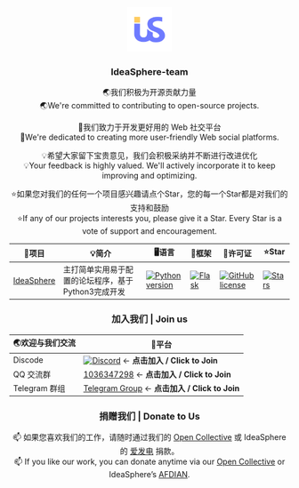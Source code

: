 <div align="center">

  <a href="https://github.com/IdeaSphere-team/">
    <img src="https://github.com/IdeaSphere-team/IdeaSphere/blob/main/static/img/logo-white.png" alt="Logo" width="80" height="80">
  </a>

<h3 align="center">IdeaSphere-team</h3>
  
  🌏我们积极为开源贡献力量</br>
  🌏We're committed to contributing to open-source projects.</br>
  
  🔬我们致力于开发更好用的 Web 社交平台</br>
  🔬We're dedicated to creating more user-friendly Web social platforms.</br>
  
  💡希望大家留下宝贵意见，我们会积极采纳并不断进行改进优化</br>
  💡Your feedback is highly valued. We'll actively incorporate it to keep improving and optimizing.</br>
  
  ⭐如果您对我们的任何一个项目感兴趣请点个Star，您的每一个Star都是对我们的支持和鼓励</br>
  ⭐If any of our projects interests you, please give it a Star. Every Star is a vote of support and encouragement.</br>

  | 🔨项目 | 💡简介 | 🖥️语言 | 🔬框架 | 📜许可证 | ⭐Star |
  | -------- | -------- | -------- | -------- | -------- | -------- |
  | [IdeaSphere](https://github.com/IdeaSphere-team/IdeaSphere) | 主打简单实用易于配置的论坛程序，基于Python3完成开发 | [![Python version](https://img.shields.io/badge/python-3.11+-blue?style=for-the-badge&logo=python)](https://www.python.org/downloads/release/python-3110/) | [![Flask](https://img.shields.io/badge/Flask-3.1.0-blueviolet?style=for-the-badge)](https://pypi.org/project/Flask/) | [![GitHub license](https://img.shields.io/github/license/IdeaSphere-team/IdeaSphere.svg?style=for-the-badge)](https://github.com/IdeaSphere-team/IdeaSphere/blob/main/LICENSE) | [![Stars](https://img.shields.io/github/stars/IdeaSphere-team/IdeaSphere.svg?style=for-the-badge)](https://github.com/IdeaSphere-team/IdeaSphere/stargazers) |

  <h3 align="center">加入我们 | Join us</h3>

  | 🌏欢迎与我们交流 | 👋平台 |
  | -------- | -------- |
  | Discode | [![Discord](https://img.shields.io/discord/1349304044723765258?style=for-the-badge&logo=discord)](https://discord.gg/eyn9GC88XP)  <- **点击加入 / Click to Join** |
  | QQ 交流群 | [1036347298](http://qm.qq.com/cgi-bin/qm/qr?_wv=1027&k=0S7iEPBCDpSWgvzARFqxM_zyIlnQ2-km&authKey=AiX0JpNVU8d%2BIjMocMxVhE0OcxbdOaQAt1wnnekYg%2BYQ0GZfOy3KXuSFTBZ2pDD2&noverify=0&group_code=1036347298)  <- **点击加入 / Click to Join** |
  | Telegram 群组 | [Telegram Group](https://t.me/+vp7hIx464JUwMzk1)  <- **点击加入 / Click to Join** |

  <h3 align="center">捐赠我们 | Donate to Us</h3>

  📫 如果您喜欢我们的工作，请随时通过我们的 [Open Collective](https://opencollective.com/ideasphere) 或 IdeaSphere 的 [爱发电](https://afdian.com/a/ideasphere) 捐款。</br>
  📫 If you like our work, you can donate anytime via our [Open Collective](https://opencollective.com/ideasphere) or IdeaSphere’s [AFDIAN](https://afdian.com/a/ideasphere).

</div>
